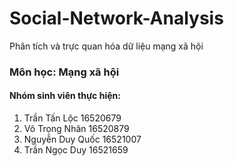 # Social-Network-Analysis
Phân tích và trực quan hóa dữ liệu mạng xã hội
### Môn học: Mạng xã hội
#### Nhóm sinh viên thực hiện:
1. Trần Tấn Lộc     16520679
2. Võ Trọng Nhân    16520879
3. Nguyễn Duy Quốc  16521007
4. Trần Ngọc Duy    16521659
